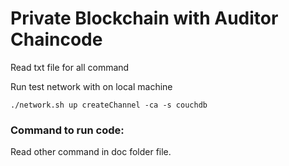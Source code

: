 # Private Blockchain with Auditor Chaincode

Read txt file for all command

Run test network with on local machine

```
./network.sh up createChannel -ca -s couchdb
```

### Command to run code:

Read other command in doc folder file.
